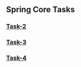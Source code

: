 ## Spring Core Tasks

### [Task-2](https://github.com/FrostmourneHungers4YourSoul/Project_SC/pull/1)
### [Task-3](https://github.com/FrostmourneHungers4YourSoul/Project_SC/pull/2)
### [Task-4](https://github.com/FrostmourneHungers4YourSoul/Project_SC/pull/3) 
